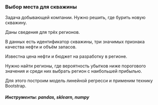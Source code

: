 ### Выбор места для скважины

Задача добывающей компании. Нужно решить, где бурить новую скважину.

Даны сведения для трёх регионов.

В данных есть идентификатор скважины, три значимых признака качества нефти и объём запасов.

Известна цена нефти и бюджет на разработку в регионе.

Нужно найти регионы, где вероятность убытков ниже порогового значения и среди них выбрать регион с наибольшей прибылью.

Для этого построим модель линейной регресси и применим технику Bootstrap.

##### Инструменты: pandas, sklearn, numpy


